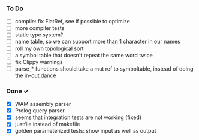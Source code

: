 ### To Do
- [ ] compile: fix FlatRef, see if possible to optimize
- [ ] more compiler tests
- [ ] static type system?
- [ ] name table, so we can support more than 1 character in our names
- [ ] roll my own topological sort
- [ ] a symbol table that doesn't repeat the same word twice
- [ ] fix Clippy warnings
- [ ] parse_* functions should take a mut ref to symboltable, instead of doing the in-out dance

### Done ✓
- [x] WAM assembly parser
- [x] Prolog query parser 
- [x] seems that integration tests are not working (fixed)
- [x] justfile instead of makefile
- [x] golden parameterized tests: show input as well as output